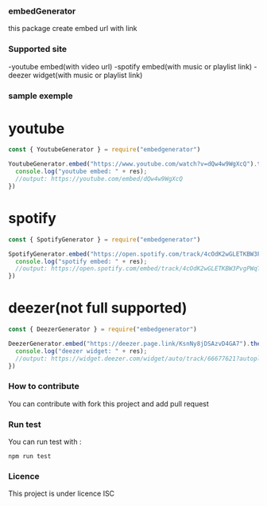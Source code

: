 ### embedGenerator
this package create embed url with link

### Supported site
-youtube embed(with video url)
-spotify embed(with music or playlist link)
-deezer widget(with music or playlist link)

### sample exemple
# youtube
```js
const { YoutubeGenerator } = require("embedgenerator")

YoutubeGenerator.embed("https://www.youtube.com/watch?v=dQw4w9WgXcQ").then((res) => {
  console.log("youtube embed: " + res);
  //output: https://youtube.com/embed/dQw4w9WgXcQ
})
```

# spotify
```js
const { SpotifyGenerator } = require("embedgenerator")

SpotifyGenerator.embed("https://open.spotify.com/track/4cOdK2wGLETKBW3PvgPWqT?si=8485dc026c1e4205").then((res) => {
  console.log("spotify embed: " + res);
  //output: https://open.spotify.com/embed/track/4cOdK2wGLETKBW3PvgPWqT?utm_source=oembed
})
```

# deezer(not full supported)
```js
const { DeezerGenerator } = require("embedgenerator")

DeezerGenerator.embed("https://deezer.page.link/KsnNy8jDSAzvD4GA7").then((res) => {
  console.log("deezer widget: " + res);
  //output: https://widget.deezer.com/widget/auto/track/66677621?autoplay=false&radius=true&tracklist=true
})
```

### How to contribute
You can contribute with fork this project and add pull request

### Run test
You can run test with :
```
npm run test
```

### Licence
This project is under licence ISC